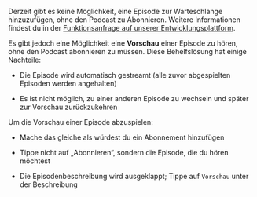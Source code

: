 Derzeit gibt es keine Möglichkeit, eine Episode zur Warteschlange hinzuzufügen, ohne den Podcast zu Abonnieren. Weitere Informationen findest du in der [Funktionsanfrage auf unserer Entwicklungsplattform](https://github.com/AntennaPod/AntennaPod/issues/4710).

Es gibt jedoch eine Möglichkeit eine **Vorschau** einer Episode zu hören, ohne den Podcast abonnieren zu müssen. Diese Behelfslösung hat einige Nachteile:

- Die Episode wird automatisch gestreamt (alle zuvor abgespielten Episoden werden angehalten)

- Es ist nicht möglich, zu einer anderen Episode zu wechseln und später zur Vorschau zurückzukehren

Um die Vorschau einer Episode abzuspielen:

- Mache das gleiche als würdest du ein Abonnement hinzufügen

- Tippe nicht auf „Abonnieren“, sondern die Episode, die du hören möchtest

- Die Episodenbeschreibung wird ausgeklappt; Tippe auf `Vorschau` unter der Beschreibung
